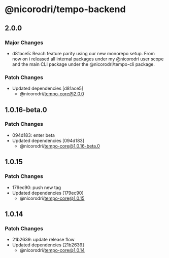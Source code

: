 # @nicorodri/tempo-backend

## 2.0.0

### Major Changes

- d81ace5: Reach feature parity using our new monorepo setup. From now on i released all internal packages under my @nicorodri user scope and the main CLI package under the @nicorodri/tempo-cli package.

### Patch Changes

- Updated dependencies [d81ace5]
  - @nicorodri/tempo-core@2.0.0

## 1.0.16-beta.0

### Patch Changes

- 094d183: enter beta
- Updated dependencies [094d183]
  - @nicorodri/tempo-core@1.0.16-beta.0

## 1.0.15

### Patch Changes

- 179ec90: push new tag
- Updated dependencies [179ec90]
  - @nicorodri/tempo-core@1.0.15

## 1.0.14

### Patch Changes

- 21b2639: update release flow
- Updated dependencies [21b2639]
  - @nicorodri/tempo-core@1.0.14
